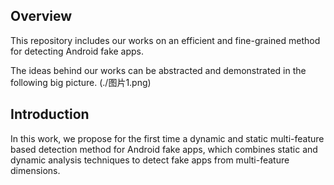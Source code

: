 ## Overview
This repository includes our works on an efficient and fine-grained method for detecting Android fake apps.

The ideas behind our works can be abstracted and demonstrated in the following big picture.
(./图片1.png)

## Introduction
In this work, we propose for the first time a dynamic and static multi-feature based detection method for Android fake apps, which combines static and dynamic analysis techniques to detect fake apps from multi-feature dimensions.

